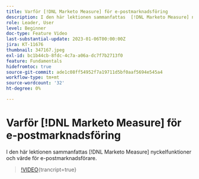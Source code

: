 ```yaml
---
title: Varför [!DNL Marketo Measure] för e-postmarknadsföring
description: I den här lektionen sammanfattas  [!DNL Marketo Measure] nyckelfunktioner och värde för e-postmarknadsförare.
role: Leader, User
level: Beginner
doc-type: Feature Video
last-substantial-update: 2023-01-06T00:00:00Z
jira: KT-11676
thumbnail: 347167.jpeg
exl-id: bc1b44cb-8fdc-4c7a-a06a-dc7f7b2713f0
feature: Fundamentals
hidefromtoc: true
source-git-commit: ade1c08ff54952f7a19711d5bf0aaf5694e545a4
workflow-type: tm+mt
source-wordcount: '32'
ht-degree: 0%

---
```


# Varför [!DNL Marketo Measure] för e-postmarknadsföring

I den här lektionen sammanfattas [!DNL Marketo Measure] nyckelfunktioner och värde för e-postmarknadsförare.

>[!VIDEO](https://video.tv.adobe.com/v/347167/?learn=on){trancript=true}
